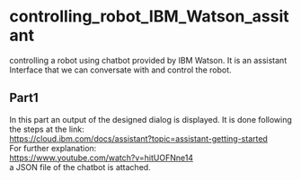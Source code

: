 # controlling_robot_IBM_Watson_assitant
controlling a robot using chatbot provided by IBM Watson. It is an assistant Interface that we can conversate with and control the robot.
## Part1
In this part an output of the designed dialog is displayed. It is done following the steps at the link: <br/> <a>https://cloud.ibm.com/docs/assistant?topic=assistant-getting-started <a/><br/>
For further explanation:<br/> <a>https://www.youtube.com/watch?v=hitUOFNne14<a/><br/>
a JSON file of the chatbot is attached.

